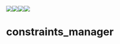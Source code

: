 ![](https://img.shields.io/github/license/juanjqo/constraints_manager)![](https://img.shields.io/github/contributors/juanjqo/constraints_manager)![](https://img.shields.io/github/last-commit/juanjqo/constraints_manager/main)![](https://img.shields.io/github/commit-activity/t/juanjqo/constraints_manager/main)
# constraints_manager
